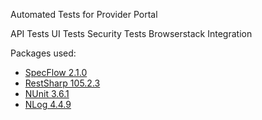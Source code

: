 
Automated Tests for Provider Portal

API Tests
UI Tests 
Security Tests
Browserstack Integration

Packages used:
* [SpecFlow 2.1.0](http://specflow.org/)
* [RestSharp 105.2.3](http://restsharp.org/)
* [NUnit 3.6.1](https://www.nunit.org/)
* [NLog 4.4.9](http://nlog-project.org/)
